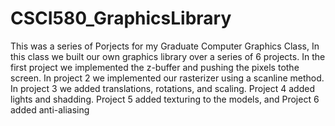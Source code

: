 CSCI580_GraphicsLibrary
=======================
This was a series of Porjects for my Graduate Computer Graphics Class, In this class we built our own graphics library
over a series of 6 projects.  In the first project we implemented the z-buffer and pushing the pixels tothe screen.
In project 2 we implemented our rasterizer using a scanline method.  In project 3 we added translations, rotations, and 
scaling.  Project 4 added lights and shadding.  Project 5 added texturing to the models, and Project 6 added anti-aliasing 